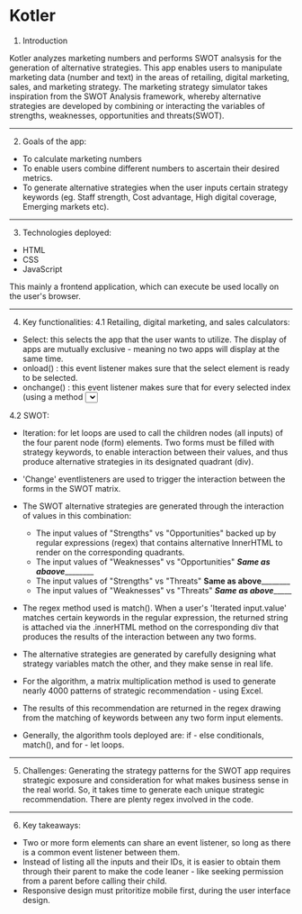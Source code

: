 # Kotler

1. Introduction

Kotler analyzes marketing numbers and performs SWOT analsysis for the generation of alternative strategies.
This app enables users to manipulate marketing data (number and text) in the areas of retailing, digital marketing, sales,
and marketing strategy. The marketing strategy simulator takes inspiration from the SWOT Analysis framework, whereby alternative 
strategies are developed by combining or interacting the variables of strengths, weaknesses, opportunities and threats(SWOT).

-----------------------------------------------------------------------------------------------------------------------------

2. Goals of the app:
- To calculate marketing numbers
- To enable users combine different numbers to ascertain their desired metrics.
- To generate alternative strategies when the user inputs certain strategy keywords (eg. Staff strength, Cost advantage, High digital coverage, Emerging markets etc).

------------------------------------------------------------------------------------------------------------------------------

3. Technologies deployed:
- HTML
- CSS
- JavaScript

This mainly a frontend application, which can execute be used locally on the user's browser.

------------------------------------------------------------------------------------------------------------------------------

4. Key functionalities:
4.1 Retailing, digital marketing, and sales calculators:
  - Select: this selects the app that the user wants to utilize. The display of apps are mutually exclusive - meaning no two apps will display at the same time.
  - onload() : this event listener makes sure that the select element is ready to be selected.
  - onchange() : this event listener makes sure that for every selected index (using a method <select id>.selectedIndex[arrayIndex]), its corresponding app displays, and is         ready for use.
 
4.2 SWOT:
  - Iteration: for let loops are used to call the children nodes (all inputs) of the four parent node (form) elements.
     Two forms must be filled with strategy keywords, to enable interaction between their values, and thus produce alternative
     strategies in its designated quadrant (div). 
  - 'Change' eventlisteners are used to trigger the interaction between the forms in the SWOT matrix.
  - The SWOT alternative strategies are generated through the interaction of values in this combination:
     - The input values of "Strengths" vs "Opportunities" backed up by regular expressions (regex) that contains alternative InnerHTML to render on the corresponding quadrants.
     - The input values of "Weaknesses" vs "Opportunities" ___________Same as abaove___________________
     - The input values of "Strengths" vs "Threats" ________Same as above________________
     - The input values of "Weaknesses" vs "Threats" _________Same as above______________
    
  - The regex method used is match(). When a user's 'Iterated input.value' matches certain keywords in the regular expression, the returned string
     is attached via the .innerHTML method on the corresponding div that produces the results of the interaction between any two forms.
    
  - The alternative strategies are generated by carefully designing what strategy variables match the other, and they make sense in real life.
  - For the algorithm, a matrix multiplication method is used to generate nearly 4000 patterns of strategic recommendation - using Excel.
  - The results of this recommendation are returned in the regex drawing from the matching of keywords between any two form input elements.
  - Generally, the algorithm tools deployed are: if - else conditionals, match(), and for - let loops.
    
 ----------------------------------------------------------------------------------------------------------------------------------------------------------------------
    
 5. Challenges:
    Generating the strategy patterns for the SWOT app requires strategic exposure and consideration for what makes business sense in the real world.
    So, it takes time to generate each unique strategic recommendation. There are plenty regex involved in the code.
 ----------------------------------------------------------------------------------------------------------------------------------------------------------------------
    
 6. Key takeaways:
 - Two or more form elements can share an event listener, so long as there is a common event listener between them.
 - Instead of listing all the inputs and their IDs, it is easier to obtain them through their parent to make the code leaner - like seeking permission
    from a parent before calling their child. 
 - Responsive design must pritoritize mobile first, during the user interface design.
 
